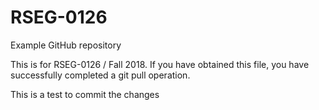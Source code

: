 # RSEG-0126
Example GitHub repository

This is for RSEG-0126 / Fall 2018. If you have obtained
this file, you have successfully completed a git pull
operation.

This is a test to commit the changes



